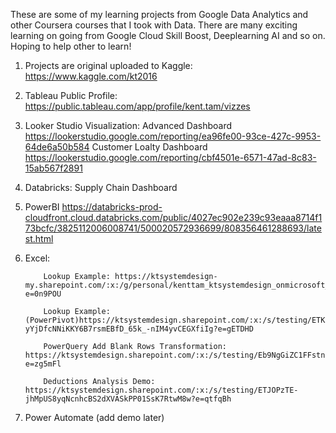 These are some of my learning projects from Google Data Analytics and other Coursera courses that I took with Data. There are many exciting learning on going from Google Cloud Skill Boost, Deeplearning AI and so on. Hoping to help other to learn!

1) Projects are original uploaded to Kaggle: https://www.kaggle.com/kt2016
2) Tableau Public Profile: https://public.tableau.com/app/profile/kent.tam/vizzes
3) Looker Studio Visualization:
   Advanced Dashboard
   https://lookerstudio.google.com/reporting/ea96fe00-93ce-427c-9953-64de6a50b584
   Customer Loalty Dashboard
   https://lookerstudio.google.com/reporting/cbf4501e-6571-47ad-8c83-15ab567f2891
4) Databricks:
   Supply Chain Dashboard
5) PowerBI
   https://databricks-prod-cloudfront.cloud.databricks.com/public/4027ec902e239c93eaaa8714f173bcfc/3825112006008741/500020572936699/808356461288693/latest.html
6) Excel:

           Lookup Example: https://ktsystemdesign-my.sharepoint.com/:x:/g/personal/kenttam_ktsystemdesign_onmicrosoft_com/EZng0uukNX1IjzfLUDUKV1AB5zMw20yaPoIpSws32ElKbw?e=0n9POU

           Lookup Example: (PowerPivot)https://ktsystemdesign.sharepoint.com/:x:/s/testing/ETK-yYjDfcNNiKKY6B7rsmEBfD_65k_-nIM4yvCEGXfiIg?e=gETDHD
  
           PowerQuery Add Blank Rows Transformation: https://ktsystemdesign.sharepoint.com/:x:/s/testing/Eb9NgGiZC1FFstnPGS3zZw0BcQTF_o2PTTcARnImfbBrYw?e=zg5mFl

           Deductions Analysis Demo: https://ktsystemdesign.sharepoint.com/:x:/s/testing/ETJOPzTE-jhMpUS8yqNcnhcBS2dXVASkPP01SsK7RtwM8w?e=qtfqBh
   
8) Power Automate (add demo later)
